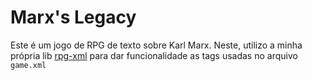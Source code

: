 # Marx's Legacy
Este é um jogo de RPG de texto sobre Karl Marx.
Neste, utilizo a minha própria lib <a href="https://github.com/kaicsalomao/rpg-xml">rpg-xml</a>
para dar funcionalidade as tags usadas no arquivo `game.xml`
